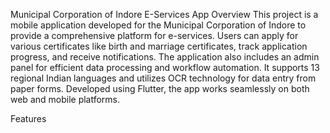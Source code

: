 Municipal Corporation of Indore E-Services App
Overview
This project is a mobile application developed for the Municipal Corporation of Indore to provide a comprehensive platform for e-services. Users can apply for various certificates like birth and marriage certificates, track application progress, and receive notifications. The application also includes an admin panel for efficient data processing and workflow automation. It supports 13 regional Indian languages and utilizes OCR technology for data entry from paper forms. Developed using Flutter, the app works seamlessly on both web and mobile platforms.

Features
